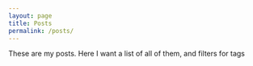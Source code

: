 ```yaml
---
layout: page
title: Posts
permalink: /posts/
---
```


These are my posts. Here I want a list of all of them, and filters for tags
